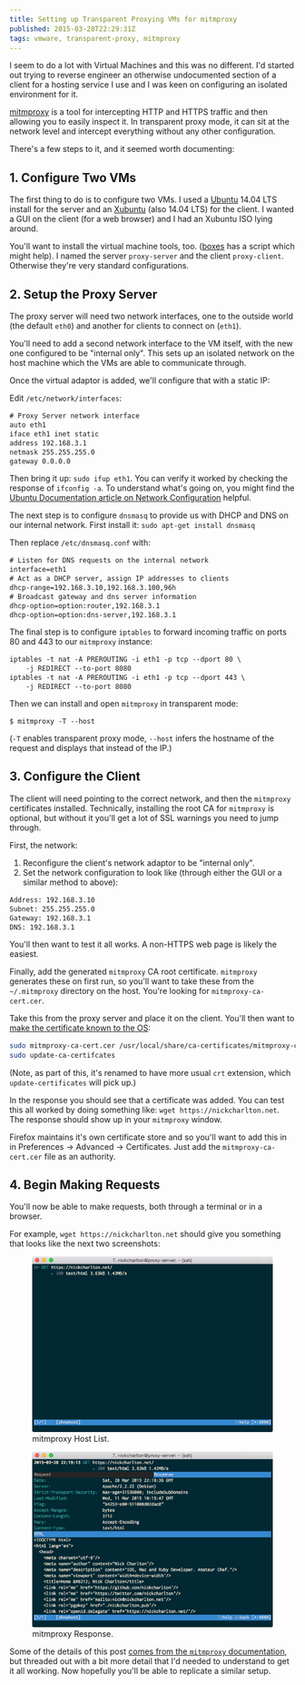 ```yaml
---
title: Setting up Transparent Proxying VMs for mitmproxy
published: 2015-03-28T22:29:31Z
tags: vmware, transparent-proxy, mitmproxy
---
```


I seem to do a lot with Virtual Machines and this was no different. I'd started
out trying to reverse engineer an otherwise undocumented section of a client
for a hosting service I use and I was keen on configuring an isolated
environment for it.

[mitmproxy][] is a tool for intercepting HTTP and HTTPS traffic and then
allowing you to easily inspect it. In transparent proxy mode, it can sit at the
network level and intercept everything without any other configuration.

There's a few steps to it, and it seemed worth documenting:

## 1. Configure Two VMs

The first thing to do is to configure two VMs. I used a [Ubuntu][] 14.04 LTS
install for the server and an [Xubuntu][] (also 14.04 LTS) for the client. I
wanted a GUI on the client (for a web browser) and I had an Xubuntu ISO lying
around.

You'll want to install the virtual machine tools, too. ([boxes][] has a script
which might help). I named the server `proxy-server` and the client
`proxy-client`. Otherwise they're very standard configurations.

## 2. Setup the Proxy Server

The proxy server will need two network interfaces, one to the outside world
(the default `eth0`) and another for clients to connect on (`eth1`).

You'll need to add a second network interface to the VM itself, with the new
one configured to be "internal only". This sets up an isolated network on the
host machine which the VMs are able to communicate through.

Once the virtual adaptor is added, we'll configure that with a static IP:

Edit `/etc/network/interfaces`:

```
# Proxy Server network interface
auto eth1
iface eth1 inet static
address 192.168.3.1
netmask 255.255.255.0
gateway 0.0.0.0
```

Then bring it up: `sudo ifup eth1`. You can verify it worked by checking the
response of `ifconfig -a`. To understand what's going on, you might find the
[Ubuntu Documentation article on Network Configuration][doc_net_config]
helpful.

The next step is to configure `dnsmasq` to provide us with DHCP and DNS on our
internal network. First install it: `sudo apt-get install dnsmasq`

Then replace `/etc/dnsmasq.conf` with:

```
# Listen for DNS requests on the internal network
interface=eth1
# Act as a DHCP server, assign IP addresses to clients
dhcp-range=192.168.3.10,192.168.3.100,96h
# Broadcast gateway and dns server information
dhcp-option=option:router,192.168.3.1
dhcp-option=option:dns-server,192.168.3.1
```

The final step is to configure `iptables` to forward incoming traffic on ports
80 and 443 to our `mitmproxy` instance:

```
iptables -t nat -A PREROUTING -i eth1 -p tcp --dport 80 \
    -j REDIRECT --to-port 8080
iptables -t nat -A PREROUTING -i eth1 -p tcp --dport 443 \
    -j REDIRECT --to-port 8080
```

Then we can install and open `mitmproxy` in transparent mode:

```
$ mitmproxy -T --host
```

(`-T` enables transparent proxy mode, `--host` infers the hostname of the
request and displays that instead of the IP.)

## 3. Configure the Client

The client will need pointing to the correct network, and then the `mitmproxy`
certificates installed. Technically, installing the root CA for `mitmproxy` is
optional, but without it you'll get a lot of SSL warnings you need to jump
through.

First, the network:

1. Reconfigure the client's network adaptor to be "internal only".
2. Set the network configuration to look like (through either the GUI or a
   similar method to above):

```
Address: 192.168.3.10
Subnet: 255.255.255.0
Gateway: 192.168.3.1
DNS: 192.168.3.1
```

You'll then want to test it all works. A non-HTTPS web page is likely the
easiest.

Finally, add the generated `mitmproxy` CA root certificate. `mitmproxy`
generates these on first run, so you'll want to take these from the
`~/.mitmproxy` directory on the host. You're looking for
`mitmproxy-ca-cert.cer`.

Take this from the proxy server and place it on the client. You'll then want to
[make the certificate known to the OS][se_ubuntu_ca]:

```sh
sudo mitmproxy-ca-cert.cer /usr/local/share/ca-certificates/mitmproxy-ca-cert.crt
sudo update-ca-certifcates
```

(Note, as part of this, it's renamed to have more usual `crt` extension, which
`update-certificates` will pick up.)

In the response you should see that a certificate was added. You can test this
all worked by doing something like: `wget https://nickcharlton.net`. The
response should show up in your `mitmproxy` window.

Firefox maintains it's own certificate store and so you'll want to add this in
in Preferences → Advanced → Certificates. Just add the `mitmproxy-ca-cert.cer`
file as an authority.

## 4. Begin Making Requests

You'll now be able to make requests, both through a terminal or in a browser.

For example, `wget https://nickcharlton.net` should give you something that
looks like the next two screenshots:

<figure>
  <img src="/resources/images/mitmproxy-host-list.png" alt="mitmproxy Host
  List" max-width="500px">
  <figcaption>mitmproxy Host List.</figcaption>
</figure>

<figure>
  <img src="/resources/images/mitmproxy-response.png" alt="mitmproxy Response"
  max-width="500px">
  <figcaption>mitmproxy Response.</figcaption>
</figure>

Some of the details of this post [comes from the `mitmproxy`
documentation][docs], but threaded out with a bit more detail that I'd needed
to understand to get it all working. Now hopefully you'll be able to replicate
a similar setup.

[mitmproxy]: http://mitmproxy.org
[Ubuntu]: http://www.ubuntu.com
[Xubuntu]: http://xubuntu.org
[boxes]: https://github.com/nickcharlton/boxes
[doc_net_config]: https://help.ubuntu.com/lts/serverguide/network-configuration.html
[se_ubuntu_ca]: http://askubuntu.com/a/377570
[docs]: http://mitmproxy.org/doc/tutorials/transparent-dhcp.html
